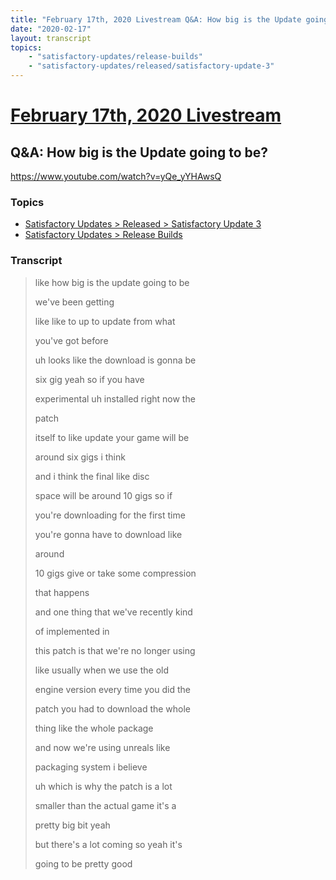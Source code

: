 ```yaml
---
title: "February 17th, 2020 Livestream Q&A: How big is the Update going to be?"
date: "2020-02-17"
layout: transcript
topics:
    - "satisfactory-updates/release-builds"
    - "satisfactory-updates/released/satisfactory-update-3"
---
```

# [February 17th, 2020 Livestream](../2020-02-17.md)
## Q&A: How big is the Update going to be?
https://www.youtube.com/watch?v=yQe_yYHAwsQ

### Topics
* [Satisfactory Updates > Released > Satisfactory Update 3](../topics/satisfactory-updates/released/satisfactory-update-3.md)
* [Satisfactory Updates > Release Builds](../topics/satisfactory-updates/release-builds.md)

### Transcript

> like how big is the update going to be
> 
> we've been getting
> 
> like like to up to update from what
> 
> you've got before
> 
> uh looks like the download is gonna be
> 
> six gig yeah so if you have
> 
> experimental uh installed right now the
> 
> patch
> 
> itself to like update your game will be
> 
> around six gigs i think
> 
> and i think the final like disc
> 
> space will be around 10 gigs so if
> 
> you're downloading for the first time
> 
> you're gonna have to download like
> 
> around
> 
> 10 gigs give or take some compression
> 
> that happens
> 
> and one thing that we've recently kind
> 
> of implemented in
> 
> this patch is that we're no longer using
> 
> like usually when we use the old
> 
> engine version every time you did the
> 
> patch you had to download the whole
> 
> thing like the whole package
> 
> and now we're using unreals like
> 
> packaging system i believe
> 
> uh which is why the patch is a lot
> 
> smaller than the actual game it's a
> 
> pretty big bit yeah
> 
> but there's a lot coming so yeah it's
> 
> going to be pretty good
> 
